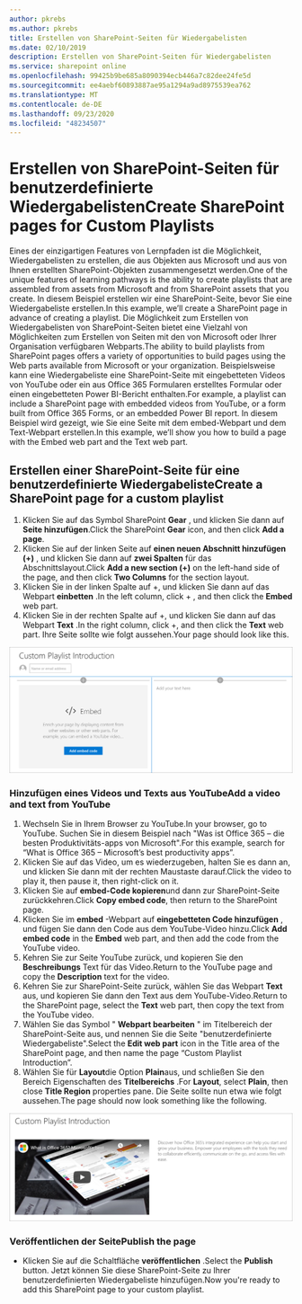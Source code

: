 ```yaml
---
author: pkrebs
ms.author: pkrebs
title: Erstellen von SharePoint-Seiten für Wiedergabelisten
ms.date: 02/10/2019
description: Erstellen von SharePoint-Seiten für Wiedergabelisten
ms.service: sharepoint online
ms.openlocfilehash: 99425b9be685a8090394ecb446a7c82dee24fe5d
ms.sourcegitcommit: ee4aebf60893887ae95a1294a9ad8975539ea762
ms.translationtype: MT
ms.contentlocale: de-DE
ms.lasthandoff: 09/23/2020
ms.locfileid: "48234507"
---
```

# <a name="create-sharepoint-pages-for-custom-playlists"></a><span data-ttu-id="62d93-103">Erstellen von SharePoint-Seiten für benutzerdefinierte Wiedergabelisten</span><span class="sxs-lookup"><span data-stu-id="62d93-103">Create SharePoint pages for Custom Playlists</span></span>

<span data-ttu-id="62d93-104">Eines der einzigartigen Features von Lernpfaden ist die Möglichkeit, Wiedergabelisten zu erstellen, die aus Objekten aus Microsoft und aus von Ihnen erstellten SharePoint-Objekten zusammengesetzt werden.</span><span class="sxs-lookup"><span data-stu-id="62d93-104">One of the unique features of learning pathways is the ability to create playlists that are assembled from assets from Microsoft and from SharePoint assets that you create.</span></span> <span data-ttu-id="62d93-105">In diesem Beispiel erstellen wir eine SharePoint-Seite, bevor Sie eine Wiedergabeliste erstellen.</span><span class="sxs-lookup"><span data-stu-id="62d93-105">In this example, we’ll create a SharePoint page in advance of creating a playlist.</span></span> <span data-ttu-id="62d93-106">Die Möglichkeit zum Erstellen von Wiedergabelisten von SharePoint-Seiten bietet eine Vielzahl von Möglichkeiten zum Erstellen von Seiten mit den von Microsoft oder Ihrer Organisation verfügbaren Webparts.</span><span class="sxs-lookup"><span data-stu-id="62d93-106">The ability to build playlists from SharePoint pages offers a variety of opportunities to build pages using the Web parts available from Microsoft or your organization.</span></span> <span data-ttu-id="62d93-107">Beispielsweise kann eine Wiedergabeliste eine SharePoint-Seite mit eingebetteten Videos von YouTube oder ein aus Office 365 Formularen erstelltes Formular oder einen eingebetteten Power BI-Bericht enthalten.</span><span class="sxs-lookup"><span data-stu-id="62d93-107">For example, a playlist can include a SharePoint page with embedded videos from YouTube, or a form built from Office 365 Forms, or an embedded Power BI report.</span></span> <span data-ttu-id="62d93-108">In diesem Beispiel wird gezeigt, wie Sie eine Seite mit dem embed-Webpart und dem Text-Webpart erstellen.</span><span class="sxs-lookup"><span data-stu-id="62d93-108">In this example, we’ll show you how to build a page with the Embed web part and the Text web part.</span></span>  

## <a name="create-a-sharepoint-page-for-a-custom-playlist"></a><span data-ttu-id="62d93-109">Erstellen einer SharePoint-Seite für eine benutzerdefinierte Wiedergabeliste</span><span class="sxs-lookup"><span data-stu-id="62d93-109">Create a SharePoint page for a custom playlist</span></span>

1. <span data-ttu-id="62d93-110">Klicken Sie auf das Symbol SharePoint **Gear** , und klicken Sie dann auf **Seite hinzufügen**.</span><span class="sxs-lookup"><span data-stu-id="62d93-110">Click the SharePoint **Gear** icon, and then click **Add a page**.</span></span>
2. <span data-ttu-id="62d93-111">Klicken Sie auf der linken Seite auf **einen neuen Abschnitt hinzufügen (+)** , und klicken Sie dann auf **zwei Spalten** für das Abschnittslayout.</span><span class="sxs-lookup"><span data-stu-id="62d93-111">Click **Add a new section (+)** on the left-hand side of the page, and then click **Two Columns** for the section layout.</span></span>
3. <span data-ttu-id="62d93-112">Klicken Sie in der linken Spalte auf +, und klicken Sie dann auf das Webpart **einbetten** .</span><span class="sxs-lookup"><span data-stu-id="62d93-112">In the left column, click + , and then click the **Embed** web part.</span></span> 
4. <span data-ttu-id="62d93-113">Klicken Sie in der rechten Spalte auf +, und klicken Sie dann auf das Webpart **Text** .</span><span class="sxs-lookup"><span data-stu-id="62d93-113">In the right column, click +, and then click the **Text** web part.</span></span> <span data-ttu-id="62d93-114">Ihre Seite sollte wie folgt aussehen.</span><span class="sxs-lookup"><span data-stu-id="62d93-114">Your page should look like this.</span></span>

![cg-pagenewstart.png](media/cg-pagenewstart.png)

### <a name="add-a-video-and-text-from-youtube"></a><span data-ttu-id="62d93-116">Hinzufügen eines Videos und Texts aus YouTube</span><span class="sxs-lookup"><span data-stu-id="62d93-116">Add a video and text from YouTube</span></span>

1. <span data-ttu-id="62d93-117">Wechseln Sie in Ihrem Browser zu YouTube.</span><span class="sxs-lookup"><span data-stu-id="62d93-117">In your browser, go to YouTube.</span></span> <span data-ttu-id="62d93-118">Suchen Sie in diesem Beispiel nach "Was ist Office 365 – die besten Produktivitäts-apps von Microsoft".</span><span class="sxs-lookup"><span data-stu-id="62d93-118">For this example, search for “What is Office 365 – Microsoft’s best productivity apps”.</span></span>
2. <span data-ttu-id="62d93-119">Klicken Sie auf das Video, um es wiederzugeben, halten Sie es dann an, und klicken Sie dann mit der rechten Maustaste darauf.</span><span class="sxs-lookup"><span data-stu-id="62d93-119">Click the video to play it, then pause it, then right-click on it.</span></span> 
3. <span data-ttu-id="62d93-120">Klicken Sie auf **embed-Code kopieren**und dann zur SharePoint-Seite zurückkehren.</span><span class="sxs-lookup"><span data-stu-id="62d93-120">Click **Copy embed code**, then return to the SharePoint page.</span></span> 
4. <span data-ttu-id="62d93-121">Klicken Sie im **embed** -Webpart auf **eingebetteten Code hinzufügen** , und fügen Sie dann den Code aus dem YouTube-Video hinzu.</span><span class="sxs-lookup"><span data-stu-id="62d93-121">Click **Add embed code** in the **Embed** web part, and then add the code from the YouTube video.</span></span>
5. <span data-ttu-id="62d93-122">Kehren Sie zur Seite YouTube zurück, und kopieren Sie den **Beschreibungs** Text für das Video.</span><span class="sxs-lookup"><span data-stu-id="62d93-122">Return to the YouTube page and copy the **Description** text for the video.</span></span> 
6. <span data-ttu-id="62d93-123">Kehren Sie zur SharePoint-Seite zurück, wählen Sie das Webpart **Text** aus, und kopieren Sie dann den Text aus dem YouTube-Video.</span><span class="sxs-lookup"><span data-stu-id="62d93-123">Return to the SharePoint page, select the **Text** web part, then copy the text from the YouTube video.</span></span>
7. <span data-ttu-id="62d93-124">Wählen Sie das Symbol " **Webpart bearbeiten** " im Titelbereich der SharePoint-Seite aus, und nennen Sie die Seite "benutzerdefinierte Wiedergabeliste".</span><span class="sxs-lookup"><span data-stu-id="62d93-124">Select the **Edit web part** icon  in the Title area of the SharePoint page, and then name the page “Custom Playlist Introduction”.</span></span> 
8. <span data-ttu-id="62d93-125">Wählen Sie für **Layout**die Option **Plain**aus, und schließen Sie den Bereich Eigenschaften des **Titelbereichs** .</span><span class="sxs-lookup"><span data-stu-id="62d93-125">For **Layout**, select **Plain**, then close **Title Region** properties pane.</span></span> <span data-ttu-id="62d93-126">Die Seite sollte nun etwa wie folgt aussehen.</span><span class="sxs-lookup"><span data-stu-id="62d93-126">The page should now look something like the following.</span></span> 

![cg-pagenewfinish.png](media/cg-pagenewfinish.png)

### <a name="publish-the-page"></a><span data-ttu-id="62d93-128">Veröffentlichen der Seite</span><span class="sxs-lookup"><span data-stu-id="62d93-128">Publish the page</span></span>

- <span data-ttu-id="62d93-129">Klicken Sie auf die Schaltfläche **veröffentlichen** .</span><span class="sxs-lookup"><span data-stu-id="62d93-129">Select the **Publish** button.</span></span> <span data-ttu-id="62d93-130">Jetzt können Sie diese SharePoint-Seite zu Ihrer benutzerdefinierten Wiedergabeliste hinzufügen.</span><span class="sxs-lookup"><span data-stu-id="62d93-130">Now you're ready to add this SharePoint page to your custom playlist.</span></span> 
